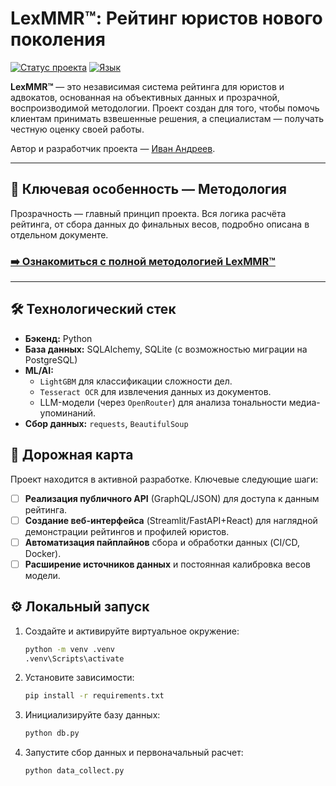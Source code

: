# LexMMR™: Рейтинг юристов нового поколения

[![Статус проекта](https://img.shields.io/badge/статус-в%20разработке-yellow.svg)](https://github.com/Ivantech123/LEX-MMR)
[![Язык](https://img.shields.io/badge/язык-Python-blue.svg)](https://www.python.org/)

**LexMMR™** — это независимая система рейтинга для юристов и адвокатов, основанная на объективных данных и прозрачной, воспроизводимой методологии. Проект создан для того, чтобы помочь клиентам принимать взвешенные решения, а специалистам — получать честную оценку своей работы.

Автор и разработчик проекта — [Иван Андреев](https://github.com/Ivantech123).

---

## 🎯 Ключевая особенность — Методология

Прозрачность — главный принцип проекта. Вся логика расчёта рейтинга, от сбора данных до финальных весов, подробно описана в отдельном документе.

### **[➡️ Ознакомиться с полной методологией LexMMR™](docs/methodology_ru.md)**

---

## 🛠 Технологический стек

*   **Бэкенд:** Python
*   **База данных:** SQLAlchemy, SQLite (с возможностью миграции на PostgreSQL)
*   **ML/AI:**
    *   `LightGBM` для классификации сложности дел.
    *   `Tesseract OCR` для извлечения данных из документов.
    *   LLM-модели (через `OpenRouter`) для анализа тональности медиа-упоминаний.
*   **Сбор данных:** `requests`, `BeautifulSoup`

## 🚀 Дорожная карта

Проект находится в активной разработке. Ключевые следующие шаги:

- [ ] **Реализация публичного API** (GraphQL/JSON) для доступа к данным рейтинга.
- [ ] **Создание веб-интерфейса** (Streamlit/FastAPI+React) для наглядной демонстрации рейтингов и профилей юристов.
- [ ] **Автоматизация пайплайнов** сбора и обработки данных (CI/CD, Docker).
- [ ] **Расширение источников данных** и постоянная калибровка весов модели.

## ⚙️ Локальный запуск

1.  Создайте и активируйте виртуальное окружение:
    ```bash
    python -m venv .venv
    .venv\Scripts\activate
    ```
2.  Установите зависимости:
    ```bash
    pip install -r requirements.txt
    ```
3.  Инициализируйте базу данных:
    ```bash
    python db.py
    ```
4.  Запустите сбор данных и первоначальный расчет:
    ```bash
    python data_collect.py
    ```

